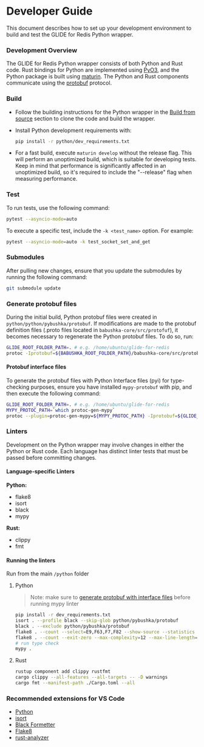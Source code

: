 # Developer Guide

This document describes how to set up your development environment to build and test the GLIDE for Redis Python wrapper.

### Development Overview

The GLIDE for Redis Python wrapper consists of both Python and Rust code. Rust bindings for Python are implemented using [PyO3](https://github.com/PyO3/pyo3), and the Python package is built using [maturin](https://github.com/PyO3/maturin). The Python and Rust components communicate using the [protobuf](https://github.com/protocolbuffers/protobuf) protocol.


### Build

- Follow the building instructions for the Python wrapper in the [Build from source](https://github.com/aws/glide-for-redis/blob/main/python/README.md#build-from-source) section to clone the code and build the wrapper.

- Install Python development requirements with:

    ```bash
    pip install -r python/dev_requirements.txt
    ```

- For a fast build, execute `maturin develop` without the release flag. This will perform an unoptimized build, which is suitable for developing tests. Keep in mind that performance is significantly affected in an unoptimized build, so it's required to include the "--release" flag when measuring performance.


### Test

To run tests, use the following command:

```bash
pytest --asyncio-mode=auto
```

To execute a specific test, include the `-k <test_name>` option. For example:

```bash
pytest --asyncio-mode=auto -k test_socket_set_and_get
```

### Submodules

After pulling new changes, ensure that you update the submodules by running the following command:

```bash
git submodule update
```

### Generate protobuf files
During the initial build, Python protobuf files were created in `python/python/pybushka/protobuf`. If modifications are made to the protobuf definition files (.proto files located in `babushka-core/src/protofuf`), it becomes necessary to regenerate the Python protobuf files. To do so, run:

```bash
GLIDE_ROOT_FOLDER_PATH=. # e.g. /home/ubuntu/glide-for-redis
protoc -Iprotobuf=${BABUSHKA_ROOT_FOLDER_PATH}/babushka-core/src/protobuf/ --python_out=${GLIDE_ROOT_FOLDER_PATH}/python/python/pybushka ${GLIDE_ROOT_FOLDER_PATH}/babushka-core/src/protobuf/*.proto
``` 

#### Protobuf interface files
To generate the protobuf files with Python Interface files (pyi) for type-checking purposes, ensure you have installed `mypy-protobuf` with pip, and then execute the following command:

```bash
GLIDE_ROOT_FOLDER_PATH=. # e.g. /home/ubuntu/glide-for-redis
MYPY_PROTOC_PATH=`which protoc-gen-mypy`
protoc --plugin=protoc-gen-mypy=${MYPY_PROTOC_PATH} -Iprotobuf=${GLIDE_ROOT_FOLDER_PATH}/babushka-core/src/protobuf/ --python_out=${GLIDE_ROOT_FOLDER_PATH}/python/python/pybushka --mypy_out=${GLIDE_ROOT_FOLDER_PATH}/python/python/pybushka ${GLIDE_ROOT_FOLDER_PATH}/babushka-core/src/protobuf/*.proto
```

### Linters
Development on the Python wrapper may involve changes in either the Python or Rust code. Each language has distinct linter tests that must be passed before committing changes.

#### Language-specific Linters

__Python:__
- flake8
- isort
- black
- mypy

__Rust:__
- clippy
- fmt

#### Running the linters
Run from the main `/python` folder
1. Python
    > Note: make sure to [generate protobuf with interface files]("#protobuf-interface-files") before running mypy linter
    ```bash
    pip install -r dev_requirements.txt
    isort . --profile black --skip-glob python/pybushka/protobuf
    black . --exclude python/pybushka/protobuf
    flake8 . --count --select=E9,F63,F7,F82 --show-source --statistics --exclude=python/pybushka/protobuf,.env/* --extend-ignore=E230
    flake8 . --count --exit-zero --max-complexity=12 --max-line-length=127 --statistics --exclude=python/pybushka/protobuf,.env/* --extend-ignore=E230
    # run type check
    mypy .
    ```
2. Rust
    ```bash
    rustup component add clippy rustfmt
    cargo clippy --all-features --all-targets -- -D warnings
    cargo fmt --manifest-path ./Cargo.toml --all

    ```

### Recommended extensions for VS Code
-   [Python](https://marketplace.visualstudio.com/items?itemName=ms-python.python)
-   [isort](https://marketplace.visualstudio.com/items?itemName=ms-python.isort)
-   [Black Formetter](https://marketplace.visualstudio.com/items?itemName=ms-python.black-formatter)
-   [Flake8](https://marketplace.visualstudio.com/items?itemName=ms-python.flake8)
-   [rust-analyzer](https://marketplace.visualstudio.com/items?itemName=rust-lang.rust-analyzer)
